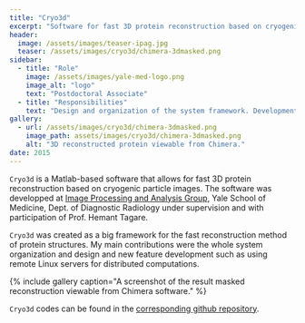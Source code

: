 ```yaml
---
title: "Cryo3d"
excerpt: "Software for fast 3D protein reconstruction based on cryogenic electron-microscopy particle images."
header:
  image: /assets/images/teaser-ipag.jpg
  teaser: /assets/images/cryo3d/chimera-3dmasked.png
sidebar:
  - title: "Role"
    image: /assets/images/yale-med-logo.png
    image_alt: "logo"
    text: "Postdoctoral Associate"
  - title: "Responsibilities"
    text: "Design and organization of the system framework. Development and addition of new features."
gallery:
  - url: /assets/images/cryo3d/chimera-3dmasked.png
    image_path: assets/images/cryo3d/chimera-3dmasked.png
    alt: "3D reconstructed protein viewable from Chimera."
date: 2015
---
```


`Cryo3d` is a Matlab-based software that allows for fast 3D protein reconstruction based on cryogenic particle images. The software was developped at [Image Processing and Analysis Group](http://medicine.yale.edu/bioimaging/ipa/), Yale School of Medicine, Dept. of Diagnostic Radiology under supervision and with participation of Prof. Hemant Tagare.

`Cryo3d` was created as a big framework for the fast reconstruction method of protein structures. My main contributions were the whole system organization and design and new feature development such as using remote Linux servers for distributed computations. 

{% include gallery caption="A screenshot of the result masked reconstruction viewable from Chimera software." %}

`Cryo3d` codes can be found in the [corresponding github repository](https://github.com/vicrucann/cryo3d).